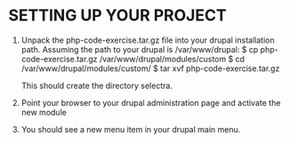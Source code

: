SETTING UP YOUR PROJECT
==========================

1. Unpack the php-code-exercise.tar.gz file into your drupal installation path. 
   Assuming the path to your drupal is /var/www/drupal:
      $ cp php-code-exercise.tar.gz /var/www/drupal/modules/custom
      $ cd /var/www/drupal/modules/custom/
      $ tar xvf php-code-exercise.tar.gz

   This should create the directory selectra. 
   
2. Point your browser to your drupal administration page and activate the new module
   
3. You should see a new menu item in your drupal main menu.